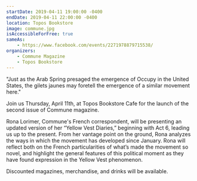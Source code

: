 ```yaml
---
startDate: 2019-04-11 19:00:00 -0400
endDate: 2019-04-11 22:00:00 -0400
location: Topos Bookstore
image: commune.jpg
isAccessibleForFree: true
sameAs:
    - https://www.facebook.com/events/2271978879715538/ 
organizers:
    - Commune Magazine
    - Topos Bookstore
---
```


"Just as the Arab Spring presaged the emergence of Occupy in the United States, the gilets jaunes may foretell the emergence of a similar movement here."

Join us Thursday, April 11th, at Topos Bookstore Cafe for the launch of the second issue of Commune magazine.

Rona Lorimer, Commune's French correspondent,  will be presenting an updated version of her “Yellow Vest Diaries,” beginning with Act 6, leading us up to the present. From her vantage point on the ground, Rona analyzes the ways in which the movement has developed since January. Rona will reflect both on the French particularities of what’s made the movement so novel, and highlight the general features of this political moment as they have found expression in the Yellow Vest phenomenon. 

Discounted magazines, merchandise, and drinks will be available.
